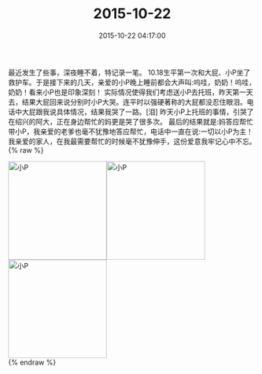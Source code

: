 ﻿---
title: "2015-10-22"
date: 2015-10-22 04:17:00
tags: 文字
categories: 妈妈
---
最近发生了些事，深夜睡不着，特记录一笔。
10.18生平第一次和大屁、小P坐了救护车。于是接下来的几天，亲爱的小P晚上睡前都会大声叫:呜哇，奶奶！呜哇，奶奶！看来小P也是印象深刻！
实际情况使得我们考虑送小P去托班，昨天第一天去，结果大屁回来说分别时小P大哭。连平时以强硬著称的大屁都没忍住眼泪。电话中大屁跟我说具体情况，结果我哭了一路。[泪]
昨天小P上托班的事情，引哭了在绍兴的阿大，正在身边帮忙的妈更是哭了很多次。
最后的结果就是:妈答应帮忙带小P，我亲爱的老爹也毫不犹豫地答应帮忙，电话中一直在说:一切以小P为主！
我亲爱的家人，在我最需要帮忙的时候毫不犹豫伸手，这份爱意我牢记心中不忘。
{% raw %}
<div style="width:500 px">
<div style="float:left; width:100 px"><img src="/images/微信图片_20171011164049.jpg" width="200" alt="小P"></div>
<div style="float:left; width:100 px"><img src="/images/微信图片_20171011164102.jpg" width="200" alt="小P"></div>
<div style="float:left; width:100 px"><img src="/images/微信图片_20171011164111.jpg" width="200" alt="小P"></div>
<div style="clear:both"></div>
</div>
{% endraw %}